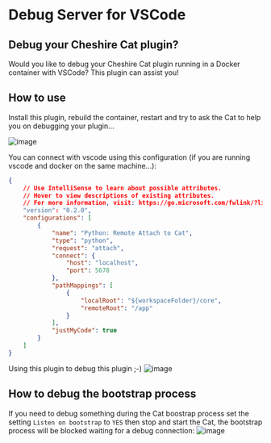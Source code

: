 # Debug Server for VSCode

## Debug your Cheshire Cat plugin?
Would you like to debug your Cheshire Cat plugin running in a Docker container with VSCode? This plugin can assist you!

## How to use
Install this plugin, rebuild the container, restart and try to ask the Cat to help you on debugging your plugin...

![image](https://github.com/sambarza/cc-vscode-debugpy/assets/3630051/aa65ceff-db53-4eb8-a8a2-f940d80b27a9)



You can connect with vscode using this configuration (if you are running vscode and docker on the same machine...):
```json
{
    // Use IntelliSense to learn about possible attributes.
    // Hover to view descriptions of existing attributes.
    // For more information, visit: https://go.microsoft.com/fwlink/?linkid=830387
    "version": "0.2.0",
    "configurations": [
        {
            "name": "Python: Remote Attach to Cat",
            "type": "python",
            "request": "attach",
            "connect": {
                "host": "localhost",
                "port": 5678
            },
            "pathMappings": [
                {
                    "localRoot": "${workspaceFolder}/core",
                    "remoteRoot": "/app"
                }
            ],
            "justMyCode": true
        }
    ]
}
```
Using this plugin to debug this plugin ;-)
![image](https://github.com/sambarza/cc-vscode-debugpy/assets/3630051/73b2dfe8-5fdb-4997-b41d-5c3499b99e39)

## How to debug the bootstrap process
If you need to debug something during the Cat boostrap process set the setting `Listen on bootstrap` to `YES` then stop and start the Cat, the bootstrap process will be blocked waiting for a debug connection:
![image](https://github.com/sambarza/cc-vscode-debugpy/assets/3630051/ec590851-7091-4fd6-8264-a983a19136bf)

